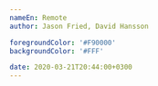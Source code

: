```yaml
---
nameEn: Remote
author: Jason Fried, David Hansson

foregroundColor: '#F90000'
backgroundColor: '#FFF'

date: 2020-03-21T20:44:00+0300
---
```

